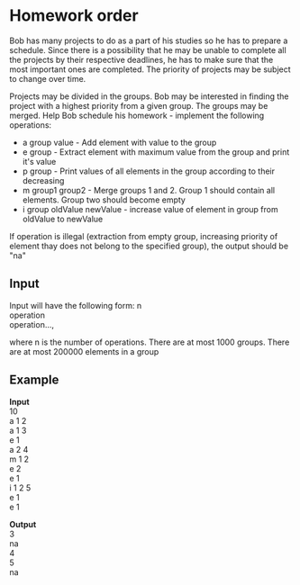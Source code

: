 # Homework order

Bob has many projects to do as a part of his studies so he has to prepare a schedule. Since there is a possibility that he may be unable to complete all the projects by their respective deadlines, he has to make sure that the most important ones are completed. The priority of projects may be subject to change over time. 

Projects may be divided in the groups. Bob may be interested in finding the project with a highest priority from a given group. The groups may be merged. Help Bob schedule his homework - implement the following operations:
* a group value - Add element with value to the group
* e group - Extract element with maximum value from the group and print it's value  
* p group - Print values of all elements in the group according to their decreasing  
* m group1 group2 - Merge groups 1 and 2. Group 1 should contain all elements. Group two should become empty  
* i group oldValue newValue - increase value of element in group from oldValue to newValue   

If operation is illegal (extraction from empty group, increasing priority of element thay does not belong to the specified group), the output should be "na" 

## Input
Input will have the following form: n  
operation  
operation...,  

where n is the number of operations. There are at most 1000 groups. There are at most 200000 elements in a group    

## Example
**Input**  
10  
a 1 2  
a 1 3  
e 1  
a 2 4  
m 1 2  
e 2  
e 1  
i 1 2 5  
e 1  
e 1   

**Output**  
3  
na  
4  
5  
na  